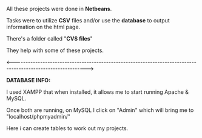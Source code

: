All these projects were done in <b>Netbeans</b>.

Tasks were to utilize <b>CSV</b> files and/or use the <b>database</b> to output information on the html page.

There's a folder called "<b>CVS files</b>" 

They help with some of these projects.

<------------------------------------------------------------------------------------------------------------>

<b> DATABASE INFO: </b>

I used XAMPP that when installed, it allows me to start running Apache & MySQL.

Once both are running, on MySQL I click on "Admin" which will bring me to "localhost/phpmyadmin/"

Here i can create tables to work out my projects.
